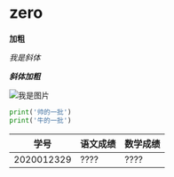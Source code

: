 # zero

**加粗**

*我是斜体*

***斜体加粗***

![我是图片](D:\Upupoo\1800039919\previewFix.jpg)

```python
print('帅的一批')
print('牛的一批')
```

| 学号       | 语文成绩 | 数学成绩 |
| ---------- | -------- | -------- |
| 2020012329 | ????     | ????     |




